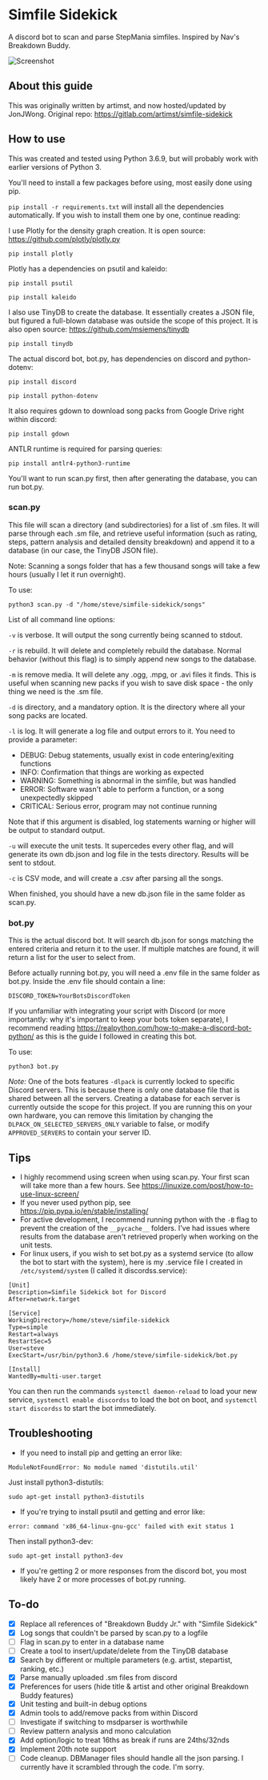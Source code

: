# Simfile Sidekick

A discord bot to scan and parse StepMania simfiles. Inspired by Nav's Breakdown Buddy.

![Screenshot](src/assets/images/screenshot.png)

## About this guide

This was originally written by artimst, and now hosted/updated by JonJWong.
Original repo: https://gitlab.com/artimst/simfile-sidekick

## How to use

This was created and tested using Python 3.6.9, but will probably work with earlier versions of Python 3.

You'll need to install a few packages before using, most easily done using pip.

`pip install -r requirements.txt` will install all the dependencies automatically. If you wish to install them one by one, continue reading:

I use Plotly for the density graph creation. It is open source:
https://github.com/plotly/plotly.py

`pip install plotly`

Plotly has a dependencies on psutil and kaleido:

`pip install psutil`

`pip install kaleido`

I also use TinyDB to create the database. It essentially creates a JSON file, but figured a full-blown database was outside the scope of this project. It is also open source:
https://github.com/msiemens/tinydb

`pip install tinydb`

The actual discord bot, bot.py, has dependencies on discord and python-dotenv:

`pip install discord`

`pip install python-dotenv`

It also requires gdown to download song packs from Google Drive right within discord:

`pip install gdown`

ANTLR runtime is required for parsing queries:

`pip install antlr4-python3-runtime`

You'll want to run scan.py first, then after generating the database, you can run bot.py.

### scan.py

This file will scan a directory (and subdirectories) for a list of .sm files. It will parse through each .sm file, and retrieve useful information (such as rating, steps, pattern analysis and detailed density breakdown) and append it to a database (in our case, the TinyDB JSON file).

Note: Scanning a songs folder that has a few thousand songs will take a few hours (usually I let it run overnight).

To use:

`python3 scan.py -d "/home/steve/simfile-sidekick/songs"`

List of all command line options:

`-v` is verbose. It will output the song currently being scanned to stdout.

`-r` is rebuild. It will delete and completely rebuild the database. Normal behavior (without this flag) is to simply append new songs to the database.

`-m` is remove media. It will delete any .ogg, .mpg, or .avi files it finds. This is useful when scanning new packs if you wish to save disk space - the only thing we need is the .sm file.

`-d` is directory, and a mandatory option. It is the directory where all your song packs are located.

`-l` is log. It will generate a log file and output errors to it. You need to provide a parameter:

- DEBUG: Debug statements, usually exist in code entering/exiting functions
- INFO: Confirmation that things are working as expected
- WARNING: Something is abnormal in the simfile, but was handled
- ERROR: Software wasn't able to perform a function, or a song unexpectedly skipped
- CRITICAL: Serious error, program may not continue running

Note that if this argument is disabled, log statements warning or higher will be output to standard output.

`-u` will execute the unit tests. It supercedes every other flag, and will generate its own db.json and log file in the tests directory. Results will be sent to stdout.

`-c` is CSV mode, and will create a .csv after parsing all the songs.

When finished, you should have a new db.json file in the same folder as scan.py.

### bot.py

This is the actual discord bot. It will search db.json for songs matching the entered criteria and return it to the user. If multiple matches are found, it will return a list for the user to select from.

Before actually running bot.py, you will need a .env file in the same folder as bot.py. Inside the .env file should contain a line:

`DISCORD_TOKEN=YourBotsDiscordToken`

If you unfamiliar with integrating your script with Discord (or more importantly: why it's important to keep your bots token separate), I recommend reading https://realpython.com/how-to-make-a-discord-bot-python/ as this is the guide I followed in creating this bot.

To use:

`python3 bot.py`

_Note:_ One of the bots features `-dlpack` is currently locked to specific Discord servers. This is because there is only one database file that is shared between all the servers. Creating a database for each server is currently outside the scope for this project. If you are running this on your own hardware, you can remove this limitation by changing the `DLPACK_ON_SELECTED_SERVERS_ONLY` variable to false, or modify `APPROVED_SERVERS` to contain your server ID.

## Tips

- I highly recommend using screen when using scan.py. Your first scan will take more than a few hours. See https://linuxize.com/post/how-to-use-linux-screen/
- If you never used python pip, see https://pip.pypa.io/en/stable/installing/
- For active development, I recommend running python with the `-B` flag to prevent the creation of the `__pycache__` folders. I've had issues where results from the database aren't retrieved properly when working on the unit tests.
- For linux users, if you wish to set bot.py as a systemd service (to allow the bot to start with the system), here is my .service file I created in `/etc/systemd/system` (I called it discordss.service):

```
[Unit]
Description=Simfile Sidekick bot for Discord
After=network.target

[Service]
WorkingDirectory=/home/steve/simfile-sidekick
Type=simple
Restart=always
RestartSec=5
User=steve
ExecStart=/usr/bin/python3.6 /home/steve/simfile-sidekick/bot.py

[Install]
WantedBy=multi-user.target
```

You can then run the commands `systemctl daemon-reload` to load your new service, `systemctl enable discordss` to load the bot on boot, and `systemctl start discordss` to start the bot immediately.

## Troubleshooting

- If you need to install pip and getting an error like:

`ModuleNotFoundError: No module named 'distutils.util'`

Just install python3-distutils:

`sudo apt-get install python3-distutils`

- If you're trying to install psutil and getting and error like:

`error: command 'x86_64-linux-gnu-gcc' failed with exit status 1`

Then install python3-dev:

`sudo apt-get install python3-dev`

- If you're getting 2 or more responses from the discord bot, you most likely have 2 or more processes of bot.py running.

## To-do

- [x] Replace all references of "Breakdown Buddy Jr." with "Simfile Sidekick"
- [x] Log songs that couldn't be parsed by scan.py to a logfile
- [ ] Flag in scan.py to enter in a database name
- [ ] Create a tool to insert/update/delete from the TinyDB database
- [x] Search by different or multiple parameters (e.g. artist, stepartist, ranking, etc.)
- [x] Parse manually uploaded .sm files from discord
- [x] Preferences for users (hide title & artist and other original Breakdown Buddy features)
- [x] Unit testing and built-in debug options
- [x] Admin tools to add/remove packs from within Discord
- [ ] Investigate if switching to msdparser is worthwhile
- [ ] Review pattern analysis and mono calculation
- [x] Add option/logic to treat 16ths as break if runs are 24ths/32nds
- [x] Implement 20th note support
- [ ] Code cleanup. DBManager files should handle all the json parsing. I currently have it scrambled through the code. I'm sorry.
